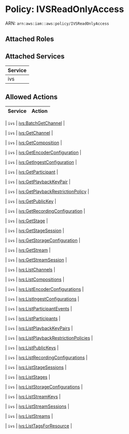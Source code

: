 # Policy: IVSReadOnlyAccess

ARN: `arn:aws:iam::aws:policy/IVSReadOnlyAccess`

## Attached Roles

## Attached Services

| Service |
|---------|
| ivs |

## Allowed Actions

| Service | Action |
|:-------:|--------|

| `ivs` | [ivs:BatchGetChannel](../actions.md#ivs:batchgetchannel) |

| `ivs` | [ivs:GetChannel](../actions.md#ivs:getchannel) |

| `ivs` | [ivs:GetComposition](../actions.md#ivs:getcomposition) |

| `ivs` | [ivs:GetEncoderConfiguration](../actions.md#ivs:getencoderconfiguration) |

| `ivs` | [ivs:GetIngestConfiguration](../actions.md#ivs:getingestconfiguration) |

| `ivs` | [ivs:GetParticipant](../actions.md#ivs:getparticipant) |

| `ivs` | [ivs:GetPlaybackKeyPair](../actions.md#ivs:getplaybackkeypair) |

| `ivs` | [ivs:GetPlaybackRestrictionPolicy](../actions.md#ivs:getplaybackrestrictionpolicy) |

| `ivs` | [ivs:GetPublicKey](../actions.md#ivs:getpublickey) |

| `ivs` | [ivs:GetRecordingConfiguration](../actions.md#ivs:getrecordingconfiguration) |

| `ivs` | [ivs:GetStage](../actions.md#ivs:getstage) |

| `ivs` | [ivs:GetStageSession](../actions.md#ivs:getstagesession) |

| `ivs` | [ivs:GetStorageConfiguration](../actions.md#ivs:getstorageconfiguration) |

| `ivs` | [ivs:GetStream](../actions.md#ivs:getstream) |

| `ivs` | [ivs:GetStreamSession](../actions.md#ivs:getstreamsession) |

| `ivs` | [ivs:ListChannels](../actions.md#ivs:listchannels) |

| `ivs` | [ivs:ListCompositions](../actions.md#ivs:listcompositions) |

| `ivs` | [ivs:ListEncoderConfigurations](../actions.md#ivs:listencoderconfigurations) |

| `ivs` | [ivs:ListIngestConfigurations](../actions.md#ivs:listingestconfigurations) |

| `ivs` | [ivs:ListParticipantEvents](../actions.md#ivs:listparticipantevents) |

| `ivs` | [ivs:ListParticipants](../actions.md#ivs:listparticipants) |

| `ivs` | [ivs:ListPlaybackKeyPairs](../actions.md#ivs:listplaybackkeypairs) |

| `ivs` | [ivs:ListPlaybackRestrictionPolicies](../actions.md#ivs:listplaybackrestrictionpolicies) |

| `ivs` | [ivs:ListPublicKeys](../actions.md#ivs:listpublickeys) |

| `ivs` | [ivs:ListRecordingConfigurations](../actions.md#ivs:listrecordingconfigurations) |

| `ivs` | [ivs:ListStageSessions](../actions.md#ivs:liststagesessions) |

| `ivs` | [ivs:ListStages](../actions.md#ivs:liststages) |

| `ivs` | [ivs:ListStorageConfigurations](../actions.md#ivs:liststorageconfigurations) |

| `ivs` | [ivs:ListStreamKeys](../actions.md#ivs:liststreamkeys) |

| `ivs` | [ivs:ListStreamSessions](../actions.md#ivs:liststreamsessions) |

| `ivs` | [ivs:ListStreams](../actions.md#ivs:liststreams) |

| `ivs` | [ivs:ListTagsForResource](../actions.md#ivs:listtagsforresource) |
